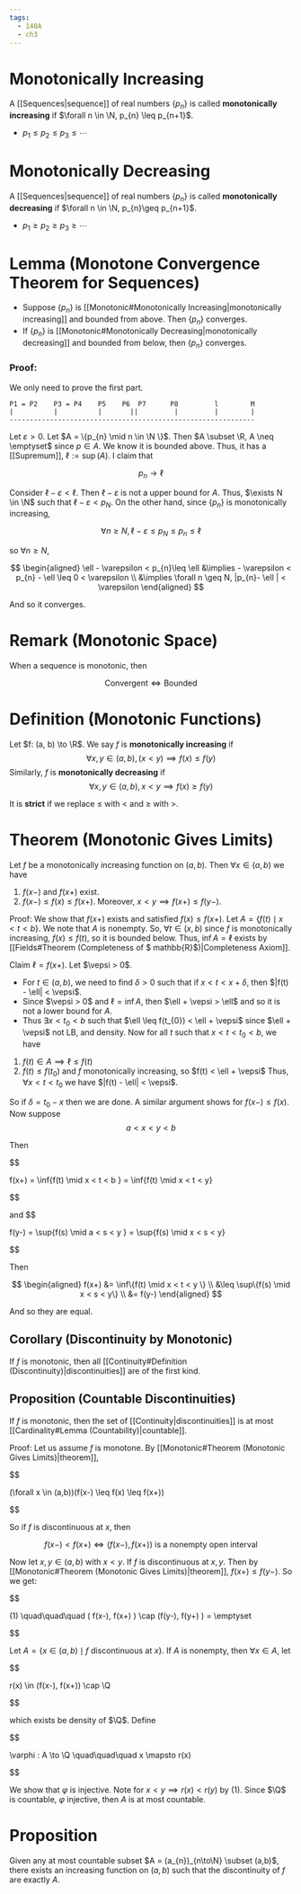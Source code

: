 ```yaml
---
tags:
  - 140A
  - ch3
---
```

# Monotonically Increasing
A [[Sequences|sequence]] of real numbers $\{p_{n}\}$ is called **monotonically increasing** if $\forall n \in \N, p_{n} \leq p_{n+1}$. 
- $p_{1}\leq p_{2}\leq p_{3}\leq \cdots$ 

# Monotonically Decreasing
A [[Sequences|sequence]] of real numbers $\{p_{n}\}$ is called **monotonically decreasing** if $\forall n \in \N, p_{n}\geq p_{n+1}$. 
- $p_{1}\geq p_{2} \geq p_{3}\geq \cdots$

# Lemma (Monotone Convergence Theorem for Sequences)
- Suppose $\{p_{n}\}$ is [[Monotonic#Monotonically Increasing|monotonically increasing]] and bounded from above. Then $\{p_{n}\}$ converges. 
- If $\{p_{n}\}$ is [[Monotonic#Monotonically Decreasing|monotonically decreasing]] and bounded from below, then $\{p_{n}\}$ converges.

### Proof:
We only need to prove the first part. 
```
P1 = P2    P3 = P4    P5    P6  P7      P8         l        M
|          |          |       ||         |         |        |
-------------------------------------------------------------
```
Let $\varepsilon > 0$. Let $A = \{p_{n} \mid n \in \N \}$. Then $A \subset \R, A \neq \emptyset$ since $p \in A$. We know it is bounded above. Thus, it has a [[Supremum]], $\ell := \sup(A)$. I claim that 

$$
p_{n}\to \ell
$$

Consider $\ell - \varepsilon < \ell$. Then $\ell - \varepsilon$ is not a upper bound for $A$. Thus, $\exists N \in \N$ such that $\ell - \varepsilon < p_{N}$. On the other hand, since $\{p_{n}\}$ is monotonically increasing,

$$
\forall n \geq N, \ell - \varepsilon \leq p_{N} \leq p_{n} \leq \ell
$$

so $\forall n \geq N$, 

$$
\begin{aligned}
\ell - \varepsilon < p_{n}\leq \ell
&\implies - \varepsilon < p_{n} - \ell \leq 0 < \varepsilon \\
&\implies \forall n \geq N, |p_{n}- \ell | < \varepsilon
\end{aligned}
$$

And so it converges.

# Remark (Monotonic Space)
When a sequence is monotonic, then 

$$
\text{Convergent} \iff \text{Bounded}
$$


# Definition (Monotonic Functions)
Let $f: (a, b) \to \R$. We say $f$ is **monotonically increasing** if 
$$
\forall x,y \in (a,b), (x < y) \implies f(x) \leq f(y)
$$
Similarly, $f$ is **monotonically decreasing** if 
$$
\forall x,y \in (a,b), x < y \implies f(x) \geq f(y)
$$

It is **strict** if we replace $\leq$ with $<$ and $\geq$ with $>$. 

# Theorem (Monotonic Gives Limits)
Let $f$ be a monotonically increasing function on $(a,b)$. Then $\forall x \in (a,b)$ we have 
1. $f(x-)$ and $f(x+)$ exist.
2. $f(x-) \leq f(x) \leq f(x+)$. Moreover, $x < y \implies f(x+) \leq f(y-)$. 

Proof:
We show that $f(x+)$ exists and satisfied $f(x) \leq f(x+)$.  Let $A = \{f(t) \mid x < t < b\}$.  We note that $A$ is nonempty. So, $\forall t \in (x, b)$ since $f$ is monotonically increasing, $f(x) \leq f(t)$, so it is bounded below. Thus, $\inf A = \ell$ exists by [[Fields#Theorem (Completeness of $ mathbb{R}$)|Completeness Axiom]]. 

Claim $\ell = f(x+)$. 
Let $\vepsi > 0$. 
- For $t \in (a,b)$, we need to find $\delta > 0$ such that if $x < t < x + \delta$, then $|f(t) - \ell| < \vepsi$. 
- Since $\vepsi > 0$ and $\ell = \inf A$, then $\ell + \vepsi > \ell$ and so it is not a lower bound for $A$. 
- Thus $\exists x < t_{0} < b$ such that $\ell \leq f(t_{0}) < \ell + \vepsi$ since $\ell + \vepsi$ not LB, and density.
Now for all $t$ such that $x < t < t_{0} < b$, we have
1. $f(t) \in A \implies \ell \leq f(t)$
2. $f(t) \leq f(t_{0})$ and $f$ monotonically increasing, so $f(t) < \ell + \vepsi$
Thus, $\forall x < t < t_{0}$ we have $|f(t) - \ell| < \vepsi$.  

So if $\delta = t_{0} - x$ then we are done. A similar argument shows for $f(x-) \leq f(x)$. Now suppose 
$$
a < x < y < b
$$

Then 

$$

f(x+) = \inf\{f(t) \mid x < t < b \} = \inf\{f(t) \mid x < t < y\}

$$

and 
$$

f(y-) = \sup\{f(s) \mid a < s < y \} = \sup\{f(s) \mid x < s < y\}

$$

Then 

$$
\begin{aligned}
f(x+) 
&= \inf\{f(t) \mid x < t < y \} \\
&\leq \sup\{f(s) \mid x < s < y\} \\
&= f(y-)
\end{aligned}
$$

And so they are equal. 

## Corollary (Discontinuity by Monotonic)
If $f$ is monotonic, then all [[Continuity#Definition (Discontinuity)|discontinuities]] are of the first kind. 

## Proposition (Countable Discontinuities)
If $f$ is monotonic, then the set of [[Continuity|discontinuities]] is at most [[Cardinality#Lemma (Countability)|countable]]. 

Proof:
Let us assume $f$ is monotone. By [[Monotonic#Theorem (Monotonic Gives Limits)|theorem]], 

$$

(\forall x \in (a,b))(f(x-) \leq f(x) \leq f(x+))

$$

So if $f$ is discontinuous at $x$, then 

$$
f(x-) < f(x+) \iff (f(x-), f(x+)) \text{  is a nonempty open interval}
$$

Now let $x,y \in (a,b)$ with $x < y$. If $f$ is discontinuous at $x,y$. Then by [[Monotonic#Theorem (Monotonic Gives Limits)|theorem]], $f(x+) \leq f(y-)$. So we get:

$$

(1) \quad\quad\quad ( f(x-), f(x+) ) \cap (f(y-), f(y+) ) = \emptyset

$$

Let $A = \{x \in (a, b) \mid f \text{ discontinuous at } x\}$. If $A$ is nonempty, then $\forall x \in A$, let

$$

r(x) \in (f(x-), f(x+)) \cap \Q

$$

which exists be density of $\Q$. Define 

$$

\varphi : A \to \Q \quad\quad\quad x \mapsto r(x)

$$

We show that $\varphi$ is injective. Note for $x < y \implies r(x) < r(y)$ by $(1)$. Since $\Q$ is countable, $\varphi$ injective, then $A$ is at most countable.

# Proposition
Given any at most countable subset $A = (a_{n})_{n\to\N} \subset (a,b)$, there exists an increasing function on $(a,b)$ such that the discontinuity of $f$ are exactly $A$. 